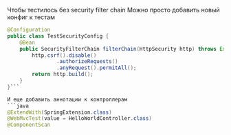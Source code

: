 Чтобы тестилось без security filter chain
Можно просто добавить новый конфиг к тестам
```java
@Configuration  
public class TestSecurityConfig {  
    @Bean  
    public SecurityFilterChain filterChain(HttpSecurity http) throws Exception {  
        http.csrf().disable()  
                .authorizeRequests()  
                .anyRequest().permitAll();  
        return http.build();  
    }  
}```

И еще добавить аннотации к контроллерам
```java
@ExtendWith(SpringExtension.class)  
@WebMvcTest(value = HelloWorldController.class)  
@ComponentScan
```
